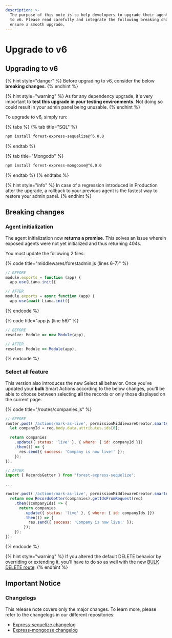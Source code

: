```yaml
---
description: >-
  The purpose of this note is to help developers to upgrade their agent from v5
  to v6. Please read carefully and integrate the following breaking changes to
  ensure a smooth upgrade.​
---
```


# Upgrade to v6

## Upgrading to v6

{% hint style="danger" %}
Before upgrading to v6, consider the below **breaking changes**.
{% endhint %}

{% hint style="warning" %}
As for any dependency upgrade, it's very important to **test this upgrade** **in your testing environments**. Not doing so could result in your admin panel being unusable.
{% endhint %}

To upgrade to v6, simply run:

{% tabs %}
{% tab title="SQL" %}
```bash
npm install forest-express-sequelize@^6.0.0
```
{% endtab %}

{% tab title="Mongodb" %}
```bash
npm install forest-express-mongoose@^6.0.0
```
{% endtab %}
{% endtabs %}

{% hint style="info" %}
In case of a regression introduced in Production after the upgrade, a rollback to your previous agent is the fastest way to restore your admin panel.
{% endhint %}

## Breaking changes

### Agent initialization

The agent initialization now **returns a promise**. This solves an issue wherein exposed agents were not yet initialized and thus returning 404s.

You must update the following 2 files:

{% code title="middlewares/forestadmin.js (lines 6-7)" %}
```javascript
// BEFORE
module.exports = function (app) {
  app.use(Liana.init({

// AFTER
module.exports = async function (app) {
  app.use(await Liana.init({
```
{% endcode %}

{% code title="app.js (line 56)" %}
```javascript
// BEFORE
resolve: Module => new Module(app),

// AFTER
resolve: Module => Module(app),
```
{% endcode %}

### Select all feature

This version also introduces the new Select all behavior. Once you've updated your **bulk** Smart Actions according to the below changes, you'll be able to choose between selecting **all** the records or only those displayed on the current page.

{% code title="/routes/companies.js" %}
```javascript
// BEFORE
router.post('/actions/mark-as-live', permissionMiddlewareCreator.smartAction(), (req, res) => {
  let companyId = req.body.data.attributes.ids[0];

  return companies
    .update({ status: 'live' }, { where: { id: companyId }})
    .then(() => {
      res.send({ success: 'Company is now live!' });
    });
});

// AFTER
import { RecordsGetter } from "forest-express-sequelize";

...

router.post('/actions/mark-as-live', permissionMiddlewareCreator.smartAction(), (req, res) => {
  return new RecordsGetter(companies).getIdsFromRequest(req)
    .then((companyIds) => {
      return companies
        .update({ status: 'live' }, { where: { id: companyIds }})
        .then(() => {
          res.send({ success: 'Company is now live!' });
        });
    });
});
```
{% endcode %}

{% hint style="warning" %}
If you altered the default DELETE behavior by overriding or extending it, you'll have to do so as well with the new [BULK DELETE route](../../../reference-guide/routes/default-routes.md#delete-a-list-of-records).
{% endhint %}

## Important Notice

### Changelogs

This release note covers only the major changes. To learn more, please refer to the changelogs in our different repositories:

* [Express-sequelize changelog](https://github.com/ForestAdmin/forest-express-sequelize/blob/master/CHANGELOG.md#release-600---2020-03-17)
* [Express-mongoose changelog](https://github.com/ForestAdmin/forest-express-mongoose/blob/master/CHANGELOG.md#release-600---2020-03-17)
